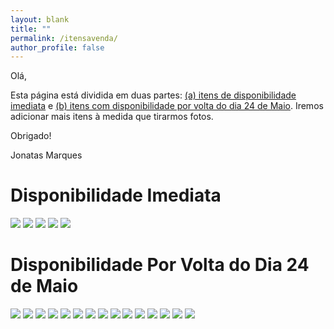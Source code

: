 ```yaml
---
layout: blank
title: ""
permalink: /itensavenda/
author_profile: false
---
```


Olá,

Esta página está dividida em duas partes: [(a) itens de disponibilidade imediata](#disponibilidade-imediata) e [(b) itens com disponibilidade por volta do dia 24 de Maio](#disponibilidade-por-volta-do-dia-24-de-maio). Iremos adicionar mais itens à medida que tirarmos fotos.

Obrigado!

Jonatas Marques

# Disponibilidade Imediata

![](../images/its/025.jpeg)
![](../images/its/005.jpeg)
![](../images/its/006.jpeg)
![](../images/its/007.jpeg)
![](../images/its/008.jpeg)


# Disponibilidade Por Volta do Dia 24 de Maio

![](../images/its/023.jpeg)
![](../images/its/024.jpeg)
![](../images/its/026.jpeg)
![](../images/its/001.jpeg)
![](../images/its/020.jpeg)
![](../images/its/022.jpeg)
![](../images/its/010.jpeg)
![](../images/its/011.jpeg)
![](../images/its/012.jpeg)
![](../images/its/013.jpeg)
![](../images/its/014.jpeg)
![](../images/its/015.jpeg)
![](../images/its/016.jpeg)
![](../images/its/018.jpeg)
![](../images/its/021.jpeg)
